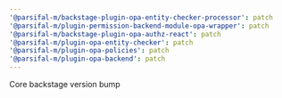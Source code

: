 ```yaml
---
'@parsifal-m/backstage-plugin-opa-entity-checker-processor': patch
'@parsifal-m/plugin-permission-backend-module-opa-wrapper': patch
'@parsifal-m/backstage-plugin-opa-authz-react': patch
'@parsifal-m/plugin-opa-entity-checker': patch
'@parsifal-m/plugin-opa-policies': patch
'@parsifal-m/plugin-opa-backend': patch
---
```


Core backstage version bump
